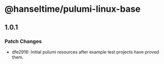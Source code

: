 # @hanseltime/pulumi-linux-base

## 1.0.1

### Patch Changes

- dfe2916: Initial pulumi resources after example test projects have proved them.
